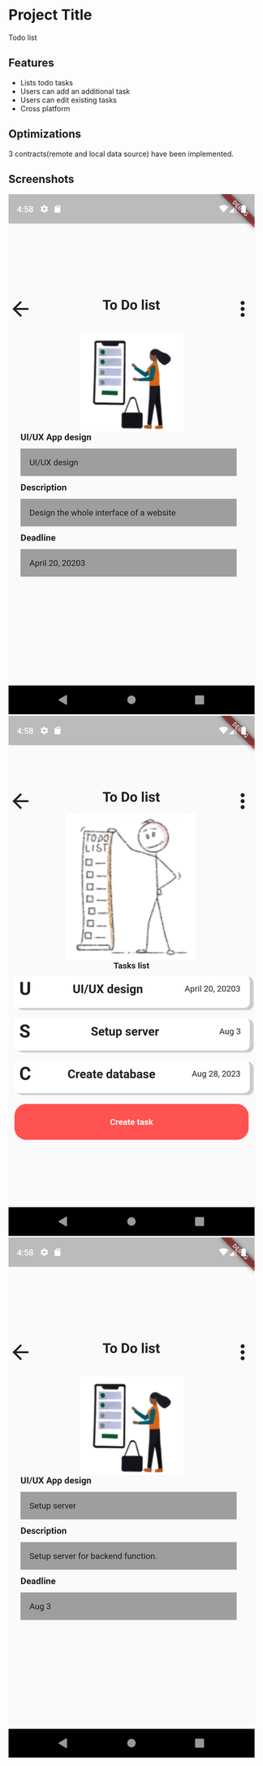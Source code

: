 
# Project Title

Todo list

## Features

- Lists todo tasks 
- Users can add an additional task
- Users can edit existing tasks
- Cross platform



## Optimizations
3 contracts(remote and local data source) have been implemented.


## Screenshots


![App Screenshot](https://github.com/Heyeman/2023-project-phase-mobile-tasks/blob/main/onboarding/navigation/Screenshot_1691503128.png)
![App Screenshot](https://raw.githubusercontent.com/Heyeman/2023-project-phase-mobile-tasks/main/onboarding/navigation/Screenshot_1691503119.png)
![App Screenshot](https://raw.githubusercontent.com/Heyeman/2023-project-phase-mobile-tasks/main/onboarding/navigation/Screenshot_1691503133.png)
